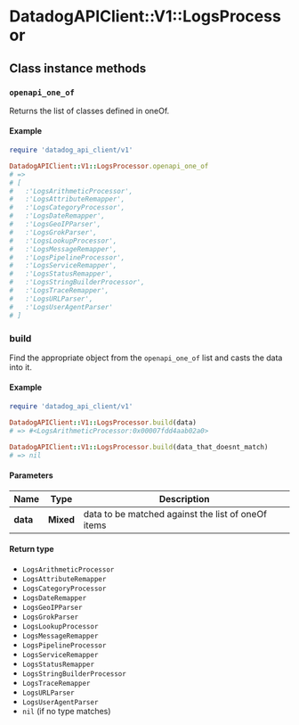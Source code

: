 # DatadogAPIClient::V1::LogsProcessor

## Class instance methods

### `openapi_one_of`

Returns the list of classes defined in oneOf.

#### Example

```ruby
require 'datadog_api_client/v1'

DatadogAPIClient::V1::LogsProcessor.openapi_one_of
# =>
# [
#   :'LogsArithmeticProcessor',
#   :'LogsAttributeRemapper',
#   :'LogsCategoryProcessor',
#   :'LogsDateRemapper',
#   :'LogsGeoIPParser',
#   :'LogsGrokParser',
#   :'LogsLookupProcessor',
#   :'LogsMessageRemapper',
#   :'LogsPipelineProcessor',
#   :'LogsServiceRemapper',
#   :'LogsStatusRemapper',
#   :'LogsStringBuilderProcessor',
#   :'LogsTraceRemapper',
#   :'LogsURLParser',
#   :'LogsUserAgentParser'
# ]
```

### build

Find the appropriate object from the `openapi_one_of` list and casts the data into it.

#### Example

```ruby
require 'datadog_api_client/v1'

DatadogAPIClient::V1::LogsProcessor.build(data)
# => #<LogsArithmeticProcessor:0x00007fdd4aab02a0>

DatadogAPIClient::V1::LogsProcessor.build(data_that_doesnt_match)
# => nil
```

#### Parameters

| Name | Type | Description |
| ---- | ---- | ----------- |
| **data** | **Mixed** | data to be matched against the list of oneOf items |

#### Return type

- `LogsArithmeticProcessor`
- `LogsAttributeRemapper`
- `LogsCategoryProcessor`
- `LogsDateRemapper`
- `LogsGeoIPParser`
- `LogsGrokParser`
- `LogsLookupProcessor`
- `LogsMessageRemapper`
- `LogsPipelineProcessor`
- `LogsServiceRemapper`
- `LogsStatusRemapper`
- `LogsStringBuilderProcessor`
- `LogsTraceRemapper`
- `LogsURLParser`
- `LogsUserAgentParser`
- `nil` (if no type matches)

